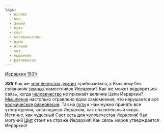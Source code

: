 ```yaml
---
tags:
  - космос
  - мир
  - Земля
  - путь
  - свет
  - человечество
  - дума
  - истина
  - щит
  - мышление
  - равновесие
---
```


[Иерархия 1931г](https://127.0.0.1:4002/agni/1931)

___338___
Как же [человечество](../../../tags/#человечество) [думает](../../../tags/#дума) приблизиться, к Высшему без признания [земных](../../../tags/#Земля) наместников Иерархии? Как же может водвориться связь, когда [человечество](../../../tags/#человечество) не признаёт величие Цепи Иерархии? [Мышление](../../../tags/#мышление) настолько отравлено ядом самомнения, что нарушается всё [космическое](../../../tags/#космос) [равновесие](../../../tags/#равновесие). Так на [пути](../../../tags/#путь) к Нам нужно принять все утверждения, касающиеся Иерархии, как спасительный якорь. [Истинно](../../../tags/#истина), как чудесный [Свет](../../../tags/#свет) есть для [человечества](../../../tags/#человечество) Иерархия! Как могучий [Щит](../../../tags/#щит) стоит на страже Иерархия! Как связь миров утверждается Иерархия!   

